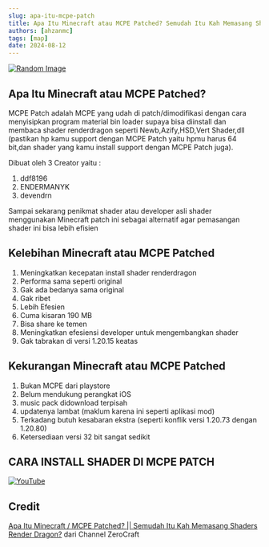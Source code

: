 ```yaml
---
slug: apa-itu-mcpe-patch
title: Apa Itu Minecraft atau MCPE Patched? Semudah Itu Kah Memasang Shaders Render Dragon di MCPE?
authors: [ahzanmc]
tags: [map]
date: 2024-08-12
---
```


<!-- truncate -->

[![Random Image](https://imapi.ingfomenkrep.my.id/random-image-show)](https://imapi.ingfomenkrep.my.id/random-link)

## Apa Itu Minecraft atau MCPE Patched?

MCPE Patch adalah MCPE yang udah di patch/dimodifikasi dengan cara menyisipkan program material bin loader supaya bisa diinstall dan membaca shader renderdragon seperti Newb,Azify,HSD,Vert Shader,dll (pastikan hp kamu support dengan MCPE Patch yaitu hpmu harus 64 bit,dan shader yang kamu install support dengan MCPE Patch juga).

Dibuat oleh 3 Creator yaitu :

1. ddf8196
2. ENDERMANYK
3. devendrn

Sampai sekarang penikmat shader atau developer asli shader menggunakan Minecraft patch ini sebagai alternatif agar pemasangan shader ini bisa lebih efisien

## Kelebihan Minecraft atau MCPE Patched

1. Meningkatkan kecepatan install shader renderdragon
2. Performa sama seperti original
3. Gak ada bedanya sama original
4. Gak ribet
5. Lebih Efesien
6. Cuma kisaran 190 MB
7. Bisa share ke temen
8. Meningkatkan efesiensi developer untuk mengembangkan shader
9. Gak tabrakan di versi 1.20.15 keatas

## Kekurangan Minecraft atau MCPE Patched

1. Bukan MCPE dari playstore
2. Belum mendukung perangkat iOS
3. music pack didownload terpisah
4. updatenya lambat (maklum karena ini seperti aplikasi mod)
5. Terkadang butuh kesabaran ekstra (seperti konflik versi 1.20.73 dengan 1.20.80)
6. Ketersediaan versi 32 bit sangat sedikit

## CARA INSTALL SHADER DI MCPE PATCH

[![YouTube](http://i.ytimg.com/vi/omsS1EvFRAE/hqdefault.jpg)](https://www.youtube.com/watch?v=omsS1EvFRAE)

## Credit

[Apa Itu Minecraft / MCPE Patched? || Semudah Itu Kah Memasang Shaders Render Dragon?](https://youtu.be/BZBebJplBFs?si=Hgu3uF_K4PI1giUM) dari Channel ZeroCraft
